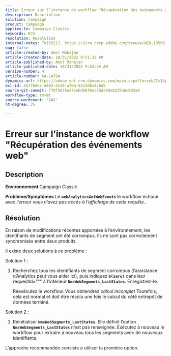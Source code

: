```yaml
---
title: Erreur sur l’instance de workflow "Récupération des événements web"
description: Description
solution: Campaign
product: Campaign
applies-to: Campaign Classic
keywords: KCS
resolution: Resolution
internal-notes: TK165217, https://jira.corp.adobe.com/browse/NEO-13599
bug: false
article-created-by: Amol Mahajan
article-created-date: 10/31/2022 9:51:32 AM
article-published-by: Amol Mahajan
article-published-date: 10/31/2022 9:53:35 AM
version-number: 4
article-number: KA-14794
dynamics-url: https://adobe-ent.crm.dynamics.com/main.aspx?forceUCI=1&pagetype=entityrecord&etn=knowledgearticle&id=87914594-0159-ed11-9561-6045bd006079
exl-id: 55776dbc-d482-4119-af0a-5513d6c8c6d5
source-git-commit: 7f0f5035ea7cebd60f6ec7bda9de6225b6c602a4
workflow-type: tm+mt
source-wordcount: '141'
ht-degree: 3%

---
```


# Erreur sur l’instance de workflow &quot;Récupération des événements web&quot;

## Description

<b>Environnement </b>
Campaign Classic


<b>Problème/Symptômes</b>
Le <b>`webAnalyticsGetWebEvents` </b>le workflow échoue avec l’erreur *vous n’avez pas accès à l’affichage de cette requête.*.


## Résolution


En raison de modifications récentes apportées à l’environnement, les identifiants de segment ont été corrompus. Ils ne sont pas correctement synchronisés entre deux produits.

Il existe deux solutions à ce problème :

Solution 1 :

1. Recherchez tous les identifiants de segment corrompus (l’assistance d’Analytics peut vous aider ici), puis indiquez <b>`0(zero)`</b> dans leur requestId=&quot;&quot;&quot; à l’intérieur <b>`NmsWebSegments_LastStates`</b>. Enregistrez-le.

   Réexécutez le workflow. Vous obtiendrez *calcul incomplet* Toutefois, cela est normal et doit être résolu une fois le calcul du côté entrepôt de données terminé.


Solution 2 :

1. Réinitialiser <b>`NmsWebSegments_LastStates`</b>. Elle définit l’option . <b>`NmsWebSegments_LastStates`</b> n’est pas renseignée. Exécutez à nouveau le workflow pour extraire à nouveau tous les segments avec de nouveaux identifiants.




L’approche recommandée consiste à utiliser la première option.
